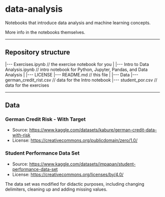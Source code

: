 # data-analysis
Notebooks that introduce data analysis and machine learning concepts.

More info in the notebooks themselves.

-------

## Repository structure

|--- Exercises.ipynb                 // the exercise notebook for you
|
|--- Intro to Data Analysis.ipynb    // intro notebook for Python, Jupyter, Pandas, and Data Analysis
|
|--- LICENSE
|--- README.md               // this file
|
|--- Data
     |--- german_credit_rist.csv    // data for the Intro notebook
     |--- student_por.csv           // data for the exercises

-------
## Data

### German Credit Risk - With Target

- Source: https://www.kaggle.com/datasets/kabure/german-credit-data-with-risk
- License: https://creativecommons.org/publicdomain/zero/1.0/


### Student Performance Data Set

- Source: https://www.kaggle.com/datasets/impapan/student-performance-data-set
- License: https://creativecommons.org/licenses/by/4.0/

The data set was modified for didactic purposes, including changing delimiters, cleaning up and adding missing values.